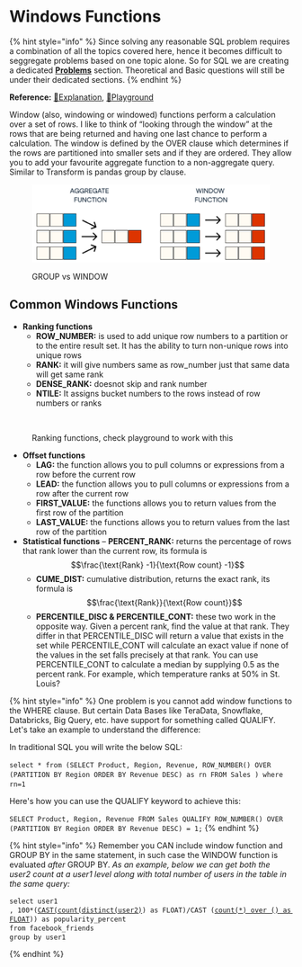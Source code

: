 # Windows Functions

{% hint style="info" %}
Since solving any reasonable SQL problem requires a combination of all the topics covered here, hence it becomes difficult to seggregate problems based on one topic alone. So for SQL we are creating a dedicated [**Problems**](problems.md) section. Theoretical and Basic questions will still be under their dedicated sections.
{% endhint %}

**Reference:** [📖Explanation](https://www.red-gate.com/simple-talk/sql/t-sql-programming/introduction-to-t-sql-window-functions/), [🔫Playground](https://dbfiddle.uk/?rdbms=sqlserver\_2017\&fiddle=6379904805d1f465cc0f6ea33fc3c0d6)

Window (also, windowing or windowed) functions perform a calculation over a set of rows. I like to think of “looking through the window” at the rows that are being returned and having one last chance to perform a calculation. The window is defined by the OVER clause which determines if the rows are partitioned into smaller sets and if they are ordered. They allow you to add your favourite aggregate function to a non-aggregate query. Similar to Transform is pandas group by clause.

<figure><img src="../_build/html/_images/image55.PNG" alt=""><figcaption><p>GROUP vs WINDOW</p></figcaption></figure>

## Common Windows Functions

* **Ranking functions**
  * **ROW\_NUMBER:** is used to add unique row numbers to a partition or to the entire result set. It has the ability to turn non-unique rows into unique rows
  * **RANK:** it will give numbers same as row\_number just that same data will get same rank
  * **DENSE\_RANK:** doesnot skip and rank number
  * **NTILE:** It assigns bucket numbers to the rows instead of row numbers or ranks

<figure><img src="../_build/html/_images/image27.PNG" alt=""><figcaption><p>Ranking functions, check playground to work with this</p></figcaption></figure>

* **Offset functions**
  * **LAG:** the function allows you to pull columns or expressions from a row before the current row
  * **LEAD:** the function allows you to pull columns or expressions from a row after the current row
  * **FIRST\_VALUE:** the functions allows you to return values from the first row of the partition
  * **LAST\_VALUE:** the functions allows you to return values from the last row of the partition
* **Statistical functions** – **PERCENT\_RANK:** returns the percentage of rows that rank lower than the current row, its formula is $$\frac{\text{Rank} -1}{\text{Row count} -1}$$
  * **CUME\_DIST:** cumulative distribution, returns the exact rank, its formula is $$\frac{\text{Rank}}{\text{Row count}}$$
  * **PERCENTILE\_DISC & PERCENTILE\_CONT:** these two work in the opposite way. Given a percent rank, find the value at that rank. They differ in that PERCENTILE\_DISC will return a value that exists in the set while PERCENTILE\_CONT will calculate an exact value if none of the values in the set falls precisely at that rank. You can use PERCENTILE\_CONT to calculate a median by supplying 0.5 as the percent rank. For example, which temperature ranks at 50% in St. Louis?

{% hint style="info" %}
One problem is you cannot add window functions to the WHERE clause. But certain Data Bases like TeraData, Snowflake, Databricks, Big Query, etc. have support for something called QUALIFY. Let's take an example to understand the difference:

In traditional SQL you will write the below SQL:

`select * from (SELECT Product, Region, Revenue, ROW_NUMBER() OVER (PARTITION BY Region ORDER BY Revenue DESC) as rn FROM Sales ) where rn=1`

Here's how you can use the QUALIFY keyword to achieve this:

`SELECT Product, Region, Revenue FROM Sales QUALIFY ROW_NUMBER() OVER (PARTITION BY Region ORDER BY Revenue DESC) = 1;`
{% endhint %}



{% hint style="info" %}
Remember you CAN include window function and GROUP BY in the same statement, in such case the WINDOW function is evaluated _after_ GROUP BY. _As an example, below we can get both the user2 count at a user1 level along with total number of users in the table in the same query:_

<pre class="language-sql"><code class="lang-sql">select user1 
, 100*(<a data-footnote-ref href="#user-content-fn-1">CAST(count(distinct(user2)</a>) as FLOAT)/CAST (<a data-footnote-ref href="#user-content-fn-2">count(*) over () as FLOAT</a>)) as popularity_percent
from facebook_friends
group by user1
</code></pre>
{% endhint %}

[^1]: GROUP BY

[^2]: WINDOW function
